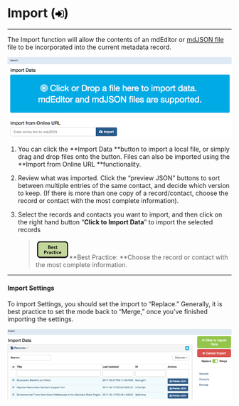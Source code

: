 # Import \(![](/assets/symbol_sign-in_16.png)\)

---

The Import function will allow the contents of an mdEditor or [mdJSON file](https://github.com/adiwg/mdJson-schemas/blob/master/test/draft-04.json)  file to be incorporated into the current metadata record.

![](/assets/import_window.png)

1. You can click the **Import Data **button to import a local file, or simply drag and drop files onto the button. Files can also be imported using the **Import from Online URL **functionality.

2. Review what was imported. Click the “preview JSON” buttons to sort between multiple entries of the same contact, and decide which version to keep. \(If there is more than one copy of a record/contact, choose the record or contact with the most complete information\).
3. Select the records and contacts you want to import, and then click on the right hand button “**Click to Import Data**” to import the selected records
   > ![](/assets/best_practice_small.png)**Best Practice: **Choose the record or contact with the most complete information.





---

#### Import Settings

To import Settings, you should set the import to “Replace.” Generally, it is best practice to set the mode back to “Merge,” once you’ve finished importing the settings.

![](/assets/import_settings_2.png)

